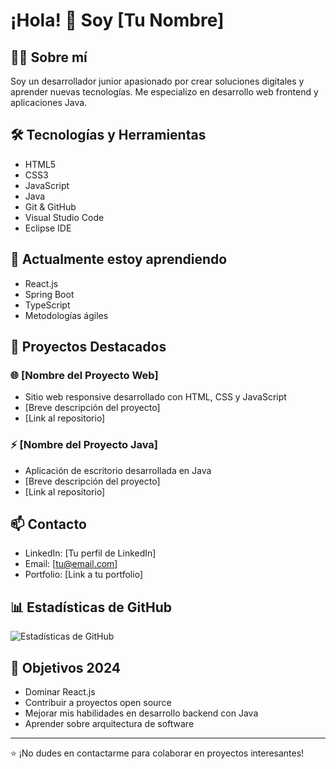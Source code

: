 # ¡Hola! 👋 Soy [Tu Nombre]

## 👨‍💻 Sobre mí
Soy un desarrollador junior apasionado por crear soluciones digitales y aprender nuevas tecnologías. Me especializo en desarrollo web frontend y aplicaciones Java.

## 🛠️ Tecnologías y Herramientas
- HTML5
- CSS3
- JavaScript
- Java
- Git & GitHub
- Visual Studio Code
- Eclipse IDE

## 🌱 Actualmente estoy aprendiendo
- React.js
- Spring Boot
- TypeScript
- Metodologías ágiles

## 💼 Proyectos Destacados
### 🌐 [Nombre del Proyecto Web]
- Sitio web responsive desarrollado con HTML, CSS y JavaScript
- [Breve descripción del proyecto]
- [Link al repositorio]

### ⚡ [Nombre del Proyecto Java]
- Aplicación de escritorio desarrollada en Java
- [Breve descripción del proyecto]
- [Link al repositorio]

## 📫 Contacto
- LinkedIn: [Tu perfil de LinkedIn]
- Email: [tu@email.com]
- Portfolio: [Link a tu portfolio]

## 📊 Estadísticas de GitHub
![Estadísticas de GitHub](https://github-readme-stats.vercel.app/api?username=TuUsuario&show_icons=true&theme=radical)

## 🎯 Objetivos 2024
- Dominar React.js
- Contribuir a proyectos open source
- Mejorar mis habilidades en desarrollo backend con Java
- Aprender sobre arquitectura de software

---
⭐️ ¡No dudes en contactarme para colaborar en proyectos interesantes!



